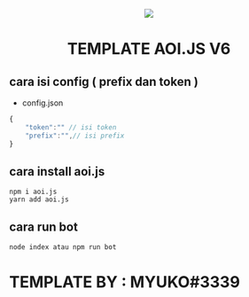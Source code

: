 <p align=center>
<img src="https://cdn.discordapp.com/attachments/1058843428831629443/1063251770228342895/aoijsbanner.png"/>
</p>

# <p align=center>TEMPLATE AOI.JS V6</p>

## cara isi config ( prefix dan token )

- config.json

```js
{
    "token":"" // isi token
    "prefix":"",// isi prefix
}
```

## cara install aoi.js

```
npm i aoi.js
yarn add aoi.js
```

## cara run bot

```
node index atau npm run bot
```

# TEMPLATE BY : MYUKO#3339
